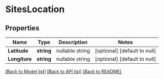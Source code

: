 # SitesLocation

## Properties
Name | Type | Description | Notes
------------ | ------------- | ------------- | -------------
**Latitude** | **string** | nullable string | [optional] [default to null]
**Longiture** | **string** | nullable string | [optional] [default to null]

[[Back to Model list]](../README.md#documentation-for-models) [[Back to API list]](../README.md#documentation-for-api-endpoints) [[Back to README]](../README.md)



